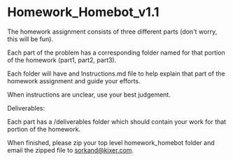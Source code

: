 # Homework_Homebot_v1.1

The homework assignment consists of three different parts (don't worry, this will be fun).

Each part of the problem has a corresponding folder named for that portion of the homework (part1,  part2, part3).

Each folder will have and Instructions.md file to help explain that part of the homework assignment and guide your efforts.

When instructions are unclear, use your best judgement.



Deliverables:

Each part has a /deliverables folder which should contain your work for that portion of the homework.

When finished, please zip your top level homework_homebot folder and email the zipped file to sorkand@kixer.com.
